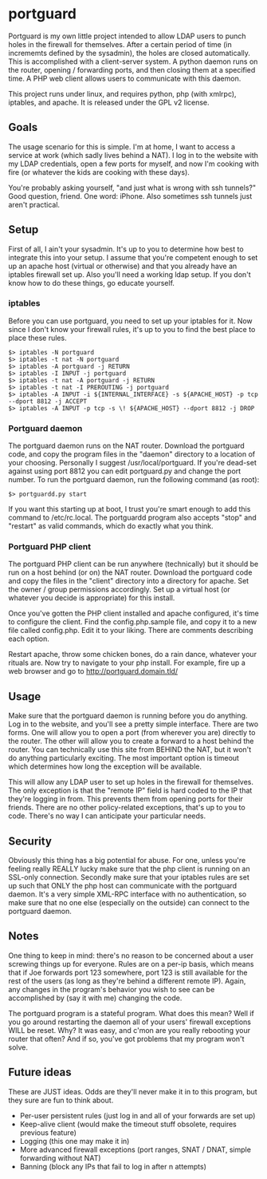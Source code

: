 # portguard

Portguard is my own little project intended to allow LDAP users to punch holes in the firewall
for themselves. After a certain period of time (in incrememts defined by the sysadmin), the holes
are closed automatically. This is accomplished with a client-server system. A python daemon runs
on the router, opening / forwarding ports, and then closing them at a specified time. A PHP web
client allows users to communicate with this daemon.

This project runs under linux, and requires python, php (with xmlrpc), iptables, and apache. It is
released under the GPL v2 license.

## Goals

The usage scenario for this is simple. I'm at home, I want to access a service at work (which
sadly lives behind a NAT). I log in to the website with my LDAP credentials, open a few
ports for myself, and now I'm cooking with fire (or whatever the kids are cooking with these
days).

You're probably asking yourself, "and just what is wrong with ssh tunnels?" Good question, friend.
One word: iPhone. Also sometimes ssh tunnels just aren't practical.

## Setup

First of all, I ain't your sysadmin. It's up to you to determine how best to integrate this into
your setup. I assume that you're competent enough to set up an apache host (virtual or otherwise)
and that you already have an iptables firewall set up. Also you'll need a working ldap setup. If
you don't know how to do these things, go educate yourself. 

### iptables

Before you can use portguard, you need to set up your iptables for it. Now since I don't know your
firewall rules, it's up to you to find the best place to place these rules.

    $> iptables -N portguard
    $> iptables -t nat -N portguard
    $> iptables -A portguard -j RETURN
    $> iptables -I INPUT -j portguard
    $> iptables -t nat -A portguard -j RETURN
    $> iptables -t nat -I PREROUTING -j portguard
    $> iptables -A INPUT -i ${INTERNAL_INTERFACE} -s ${APACHE_HOST} -p tcp --dport 8812 -j ACCEPT
    $> iptables -A INPUT -p tcp -s \! ${APACHE_HOST} --dport 8812 -j DROP

### Portguard daemon

The portguard daemon runs on the NAT router. Download the portguard code, and copy the program files
in the "daemon" directory to a location of your choosing. Personally I suggest /usr/local/portguard.
If you're dead-set against using port 8812 you can edit portguard.py and change the port number.
To run the portguard daemon, run the following command (as root):

    $> portguardd.py start

If you want this starting up at boot, I trust you're smart enough to add this command to /etc/rc.local.
The portguardd program also accepts "stop" and "restart" as valid commands, which do exactly what you
think.

### Portguard PHP client

The portguard PHP client can be run anywhere (technically) but it should be run on a host behind
(or on) the NAT router. Download the portguard code and copy the files in the "client" directory into a
directory for apache. Set the owner / group permissions accordingly. Set up a virtual host (or whatever
you decide is appropriate) for this install.

Once you've gotten the PHP client installed and apache configured, it's time to configure the client.
Find the config.php.sample file, and copy it to a new file called config.php. Edit it to your liking.
There are comments describing each option. 

Restart apache, throw some chicken bones, do a rain dance, whatever your rituals are. Now try to navigate
to your php install. For example, fire up a web browser and go to http://portguard.domain.tld/

## Usage

Make sure that the portguard daemon is running before you do anything. Log in to the website, and you'll
see a pretty simple interface. There are two forms. One will allow you to open a port (from wherever you
are) directly to the router. The other will allow you to create a forward to a host behind the router.
You can technically use this site from BEHIND the NAT, but it won't do anything particularly exciting. 
The most important option is timeout which determines how long the exception will be available.

This will allow any LDAP user to set up holes in the firewall for themselves. The only exception is that
the "remote IP" field is hard coded to the IP that they're logging in from. This prevents them from
opening ports for their friends. There are no other policy-related exceptions, that's up to you to code.
There's no way I can anticipate your particular needs.

## Security

Obviously this thing has a big potential for abuse. For one, unless you're feeling really REALLY lucky
make sure that the php client is running on an SSL-only connection. Secondly make sure that your iptables
rules are set up such that ONLY the php host can communicate with the portguard daemon. It's a very
simple XML-RPC interface with no authentication, so make sure that no one else (especially on the outside)
can connect to the portguard daemon.

## Notes

One thing to keep in mind: there's no reason to be concerned about a user screwing things up for everyone.
Rules are on a per-ip basis, which means that if Joe forwards port 123 somewhere, port 123 is still
available for the rest of the users (as long as they're behind a different remote IP). Again, any changes
in the program's behavior you wish to see can be accomplished by (say it with me) changing the code.

The portguard program is a stateful program. What does this mean? Well if you go around restarting the daemon
all of your users' firewall exceptions WILL be reset. Why? It was easy, and c'mon are you really rebooting
your router that often? And if so, you've got problems that my program won't solve.

## Future ideas

These are JUST ideas. Odds are they'll never make it in to this program, but they sure are fun to think about.

*  Per-user persistent rules (just log in and all of your forwards are set up)
*  Keep-alive client (would make the timeout stuff obsolete, requires previous feature)
*  Logging (this one may make it in)
*  More advanced firewall exceptions (port ranges, SNAT / DNAT, simple forwarding without NAT)
*  Banning (block any IPs that fail to log in after n attempts)
